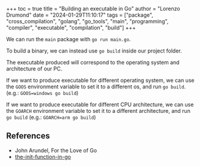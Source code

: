 +++
toc = true
title = "Building an executable in Go"
author = "Lorenzo Drumond"
date = "2024-01-29T11:10:17"
tags = ["package",  "cross_compilation",  "golang",  "go_tools",  "main",  "programming",  "compiler",  "executable",  "compilation",  "build"]
+++


We can run the `main` package with `go run main.go`.

To build a binary, we can instead use `go build` inside our project folder.

The executable produced will correspond to the operating system and architecture of our PC.

If we want to produce executable for different operating system, we can use the `GOOS` environment variable to set it to a different os, and run `go build`. (e.g.: `GOOS=windows go build`)

If we want to produce executable for different CPU architecture, we can use the `GOARCH` environment variable to set it to a different architecture, and run `go build` (e.g.: `GOARCH=arm go build`)

## References
- John Arundel, For the Love of Go
- [the-init-function-in-go](/wiki/the-init-function-in-go/)
